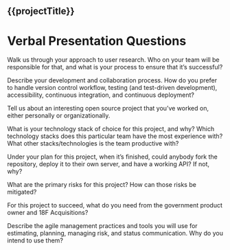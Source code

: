 ## {{projectTitle}}
# Verbal Presentation Questions

Walk us through your approach to user research. Who on your team will be responsible for that, and what is your process to ensure that it’s successful?

Describe your development and collaboration process. How do you prefer to handle version control workflow, testing (and test-driven development), accessibility, continuous integration, and continuous deployment?

Tell us about an interesting open source project that you’ve worked on, either personally or organizationally.

What is your technology stack of choice for this project, and why? Which technology stacks does this particular team have the most experience with? What other stacks/technologies is the team productive with?

Under your plan for this project, when it’s finished, could anybody fork the repository, deploy it to their own server, and have a working API? If not, why?

What are the primary risks for this project? How can those risks be mitigated?

For this project to succeed, what do you need from the government product owner and 18F Acquisitions?

Describe the agile management practices and tools you will use for estimating, planning, managing risk, and status communication. Why do you intend to use them?
